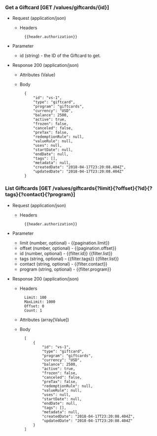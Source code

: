 ### Get a Giftcard [GET /values/giftcards/{id}]

+ Request (application/json)
    + Headers
    
            {{header.authorization}}

+ Parameter
    + id (string) - the ID of the Giftcard to get.

+ Response 200 (application/json)
    + Attributes (Value)

    + Body

            {
                "id": "vs-1",
                "type": "giftcard",
                "program": "giftcards",
                "currency": "USD",
                "balance": 2500,
                "active": true,
                "frozen": false,
                "canceled": false,
                "preTax": false,
                "redemptionRule": null,
                "valueRule": null,
                "uses": null,
                "startDate": null,
                "endDate": null,
                "tags": [],
                "metadata": null,
                "createdDate": "2018-04-17T23:20:08.404Z",
                "updatedDate": "2018-04-17T23:20:08.404Z"
            }

### List Giftcards [GET /values/giftcards{?limit}{?offset}{?id}{?tags}{?contact}{?program}]

+ Request (application/json)
    + Headers
    
            {{header.authorization}}
        
+ Parameter
    + limit (number, optional) - {{pagination.limit}}
    + offset (number, optional) - {{pagination.offset}}
    + id (number, optional) - {{filter.id}}  {{filter.list}}
    + tags (string, optional) - {{filter.tags}}  {{filter.list}}
    + contact (string, optional) - {{filter.contact}}
    + program (string, optional) - {{filter.program}}
    
+ Response 200 (application/json)
    + Headers
        
            Limit: 100
            MaxLimit: 1000
            Offset: 0
            Count: 1
        
    + Attributes (array[Value])

    + Body

            [
                {
                    "id": "vs-1",
                    "type": "giftcard",
                    "program": "giftcards",
                    "currency": "USD",
                    "balance": 2500,
                    "active": true,
                    "frozen": false,
                    "canceled": false,
                    "preTax": false,
                    "redemptionRule": null,
                    "valueRule": null,
                    "uses": null,
                    "startDate": null,
                    "endDate": null,
                    "tags": [],
                    "metadata": null,
                    "createdDate": "2018-04-17T23:20:08.404Z",
                    "updatedDate": "2018-04-17T23:20:08.404Z"
                }
            ]
